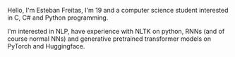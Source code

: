 Hello, I'm Esteban Freitas, I'm 19 and a computer science student interested in C, C# and Python programming.

I'm interested in NLP, have experience with NLTK on python, RNNs (and of course normal NNs) and generative pretrained transformer models on PyTorch and Huggingface.
